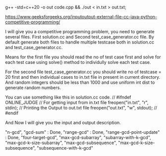g++ -std=c++20 -o out code.cpp && ./out < in.txt > out.txt;

https://www.geeksforgeeks.org/inputoutput-external-file-cc-java-python-competitive-programming/

I will give you a competitive programming problem, you need to generate several files.
First solution.cc and Second test_case_generator.cc file.
By default generate both files to handle multiple testcase both in solution.cc and test_case_generator.cc.

Means for the first file you should read the no of test case first and solve for each test case using solve() method to individully solve each test case.
 
For the second file test_case_generator.cc you should write no of testcase = 20 first and then individual cases to in.txt file in present in current directory.
And random integers should be less than 1000 and use uniform int dist to generate random numbers.

You can use something like this in solution.cc code.
// #ifndef ONLINE_JUDGE 
// For getting input from in.txt file 
freopen("in.txt", "r", stdin); 
// Printing the Output to out.txt file 
freopen("out.txt", "w", stdout); 
// #endif 

And Now I will give you the input and output description.

<!-- Tracker -->

"n-gcd",
"gcd-sum" : Done,
"range-gcd" : Done, 
"range-gcd-point-update" : Done,
"four-target-gcd",
"max-gcd-subarray",
"subarray-with-k-gcd",
"max-gcd-k-size-subarray",
"max-gcd-subsequence",
"max-gcd-k-size-subsequence",
"subsequence-with-k-gcd"